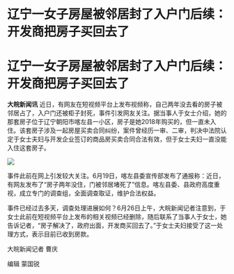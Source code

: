 # 辽宁一女子房屋被邻居封了入户门后续：开发商把房子买回去了

# 辽宁一女子房屋被邻居封了入户门后续：开发商把房子买回去了

**大皖新闻讯**
近日，有网友在短视频平台上发布视频称，自己两年没去看的房子被邻居占了，入户门还被柜子封死，事件引发网友关注。据当事人于女士介绍，她的那套房子位于辽宁朝阳市喀左县一小区，房子是她2018年购买的，但一直未入住。该套房子涉及一起房屋买卖合同纠纷，案件曾经历一审、二审，判决中法院认定于女士夫妇与开发企业签订的商品房买卖合同合法有效，但于女士夫妇一直没能入住这套房子。

![](https://inews.gtimg.com/om_bt/OaxZM10hpTRaWydHUaa5XHNfDJ1q5Tzlz5u7a9i8WEdB4AA/1000)

事件此前在网上引发较大关注。6月19日，喀左县委宣传部发布了通报称：近日，有网友发布了“房子两年没住，门被邻居堵死了”信息。喀左县委、县政府高度重视，成立专门的调查组，全面调查取证，维护合法权益。

事件已经过去多天，调查处理进展如何？6月26日上午，大皖新闻记者注意到，于女士此前在短视频平台上发布的相关视频已经删除，随后联系了当事人于女士，她告诉记者，“房子解决了，政府出面，开发商买回去了。”于女士夫妇接受了这一处理方式，表示目前已收到房款。

大皖新闻记者 曹庆

编辑 蒙国锐


